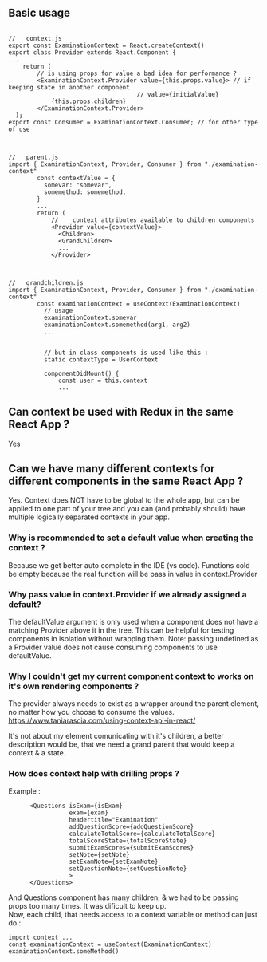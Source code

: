 
## Basic usage   
```   

//   context.js
export const ExaminationContext = React.createContext()
export class Provider extends React.Component {
...
    return (
        // is using props for value a bad idea for performance ?
        <ExaminationContext.Provider value={this.props.value}> // if keeping state in another component
                                    // value={initialValue}
            {this.props.children}
        </ExaminationContext.Provider>
  );
export const Consumer = ExaminationContext.Consumer; // for other type of use


  
//   parent.js
import { ExaminationContext, Provider, Consumer } from "./examination-context"
        const contextValue = { 
          somevar: "somevar",
          somemethod: somemethod,
        }
        ...
        return (
            //    context attributes available to children components
            <Provider value={contextValue}>  
              <Children>
              <GrandChildren>
              ...
            </Provider>



//   grandchildren.js
import { ExaminationContext, Provider, Consumer } from "./examination-context"
        const examinationContext = useContext(ExaminationContext)
          // usage
          examinationContext.somevar
          examinationContext.somemethod(arg1, arg2)
          ...
          
          
          // but in class components is used like this :
          static contextType = UserContext

          componentDidMount() {
              const user = this.context
              ...
```   


## Can context be used with Redux in the same React App ?
Yes   

## Can we have many different contexts for different components in the same React App ?
Yes. Context does NOT have to be global to the whole app, but can be applied to one part of your tree and you can (and probably should) have multiple logically separated contexts in your app.


### Why is recommended to set a default value when creating the context ?
Because we get better auto complete in the IDE (vs code). Functions cold be empty because the real function will be pass in value in context.Provider 


### Why pass value in context.Provider if we already assigned a default?
The defaultValue argument is only used when a component does not have a matching Provider above it in the tree. This can be helpful for testing components in isolation without wrapping them. Note: passing undefined as a Provider value does not cause consuming components to use defaultValue.
   
   
### Why I couldn't get my current component context to works on it's own rendering components ?
The provider always needs to exist as a wrapper around the parent element, no matter how you choose to consume the values. 
https://www.taniarascia.com/using-context-api-in-react/   

It's not about my element comunicating with it's children, a better description would be, that we need a grand parent that would keep a context & a state. 


### How does context help with drilling props ?
Example :
```
      <Questions isExam={isExam}
                 exam={exam}
                 headertitle="Examination"
                 addQuestionScore={addQuestionScore}
                 calculateTotalScore={calculateTotalScore}
                 totalScoreState={totalScoreState}
                 submitExamScores={submitExamScores}
                 setNote={setNote}
                 setExamNote={setExamNote}
                 setQuestionNote={setQuestionNote}
                 >
      </Questions>
 ```   
 And Questions component has many children, & we had to be passing props too many times. It was dificult to keep up.   
 Now, each child, that needs access to a context variable or method can just do :   
 ```
 import context ...
 const examinationContext = useContext(ExaminationContext)
 examinationContext.someMethod()
 ```
 
 
